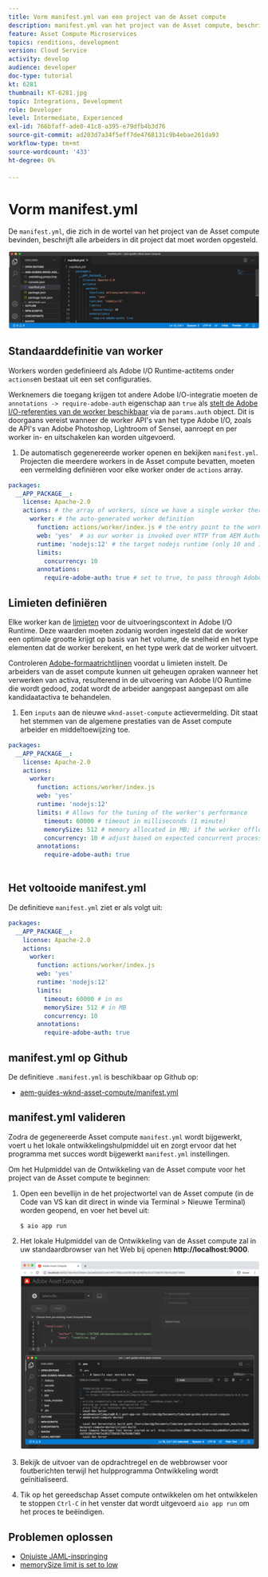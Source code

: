 ```yaml
---
title: Vorm manifest.yml van een project van de Asset compute
description: manifest.yml van het project van de Asset compute, beschrijft alle arbeiders in dit project dat moet worden opgesteld.
feature: Asset Compute Microservices
topics: renditions, development
version: Cloud Service
activity: develop
audience: developer
doc-type: tutorial
kt: 6281
thumbnail: KT-6281.jpg
topic: Integrations, Development
role: Developer
level: Intermediate, Experienced
exl-id: 766bfaff-ade0-41c8-a395-e79dfb4b3d76
source-git-commit: ad203d7a34f5eff7de4768131c9b4ebae261da93
workflow-type: tm+mt
source-wordcount: '433'
ht-degree: 0%

---
```


# Vorm manifest.yml

De `manifest.yml`, die zich in de wortel van het project van de Asset compute bevinden, beschrijft alle arbeiders in dit project dat moet worden opgesteld.

![manifest.yml](./assets/manifest/manifest.png)

## Standaarddefinitie van worker

Workers worden gedefinieerd als Adobe I/O Runtime-actitems onder `actions`en bestaat uit een set configuraties.

Werknemers die toegang krijgen tot andere Adobe I/O-integratie moeten de `annotations -> require-adobe-auth` eigenschap aan `true` als [stelt de Adobe I/O-referenties van de worker beschikbaar](https://experienceleague.adobe.com/docs/asset-compute/using/extend/develop-custom-application.html#access-adobe-apis) via de `params.auth` object. Dit is doorgaans vereist wanneer de worker API&#39;s van het type Adobe I/O, zoals de API&#39;s van Adobe Photoshop, Lightroom of Sensei, aanroept en per worker in- en uitschakelen kan worden uitgevoerd.

1. De automatisch gegenereerde worker openen en bekijken `manifest.yml`. Projecten die meerdere workers in de Asset compute bevatten, moeten een vermelding definiëren voor elke worker onder de `actions` array.

```yml
packages:
  __APP_PACKAGE__:
    license: Apache-2.0
    actions: # the array of workers, since we have a single worker there is only one entry beneath actions
      worker: # the auto-generated worker definition
        function: actions/worker/index.js # the entry point to the worker 
        web: 'yes'  # as our worker is invoked over HTTP from AEM Author service
        runtime: 'nodejs:12' # the target nodejs runtime (only 10 and 12 are supported)
        limits:
          concurrency: 10
        annotations:
          require-adobe-auth: true # set to true, to pass through Adobe I/O access token/client id via params.auth in the worker, typically required when the worker calls out to Adobe I/O APIs such as the Adobe Photoshop, Lightroom or Sensei APIs.
```

## Limieten definiëren

Elke worker kan de [limieten](https://www.adobe.io/apis/experienceplatform/runtime/docs.html#!adobedocs/adobeio-runtime/master/guides/system_settings.md) voor de uitvoeringscontext in Adobe I/O Runtime. Deze waarden moeten zodanig worden ingesteld dat de worker een optimale grootte krijgt op basis van het volume, de snelheid en het type elementen dat de worker berekent, en het type werk dat de worker uitvoert.

Controleren [Adobe-formaatrichtlijnen](https://experienceleague.adobe.com/docs/asset-compute/using/extend/develop-custom-application.html#sizing-workers) voordat u limieten instelt. De arbeiders van de asset compute kunnen uit geheugen opraken wanneer het verwerken van activa, resulterend in de uitvoering van Adobe I/O Runtime die wordt gedood, zodat wordt de arbeider aangepast aangepast om alle kandidaatactiva te behandelen.

1. Een `inputs` aan de nieuwe `wknd-asset-compute` actievermelding. Dit staat het stemmen van de algemene prestaties van de Asset compute arbeider en middeltoewijzing toe.

```yml
packages:
  __APP_PACKAGE__:
    license: Apache-2.0
    actions: 
      worker:
        function: actions/worker/index.js 
        web: 'yes' 
        runtime: 'nodejs:12'
        limits: # Allows for the tuning of the worker's performance
          timeout: 60000 # timeout in milliseconds (1 minute)
          memorySize: 512 # memory allocated in MB; if the worker offloads heavy computational work to other Web services this number can be reduced
          concurrency: 10 # adjust based on expected concurrent processing and timeout 
        annotations:
          require-adobe-auth: true
           
```

## Het voltooide manifest.yml

De definitieve `manifest.yml` ziet er als volgt uit:

```yml
packages:
  __APP_PACKAGE__:
    license: Apache-2.0
    actions: 
      worker:
        function: actions/worker/index.js 
        web: 'yes' 
        runtime: 'nodejs:12'
        limits:
          timeout: 60000 # in ms
          memorySize: 512 # in MB
          concurrency: 10 
        annotations:
          require-adobe-auth: true
```

## manifest.yml op Github

De definitieve `.manifest.yml` is beschikbaar op Github op:

+ [aem-guides-wknd-asset-compute/manifest.yml](https://github.com/adobe/aem-guides-wknd-asset-compute/blob/master/manifest.yml)


## manifest.yml valideren

Zodra de gegenereerde Asset compute `manifest.yml` wordt bijgewerkt, voert u het lokale ontwikkelingshulpmiddel uit en zorgt ervoor dat het programma met succes wordt bijgewerkt `manifest.yml` instellingen.

Om het Hulpmiddel van de Ontwikkeling van de Asset compute voor het project van de Asset compute te beginnen:

1. Open een bevellijn in de het projectwortel van de Asset compute (in de Code van VS kan dit direct in winde via Terminal > Nieuwe Terminal) worden geopend, en voer het bevel uit:

   ```
   $ aio app run
   ```

1. Het lokale Hulpmiddel van de Ontwikkeling van de Asset compute zal in uw standaardbrowser van het Web bij openen __http://localhost:9000__.

   ![AIR-app uitgevoerd](assets/environment-variables/aio-app-run.png)

1. Bekijk de uitvoer van de opdrachtregel en de webbrowser voor foutberichten terwijl het hulpprogramma Ontwikkeling wordt geïnitialiseerd.
1. Tik op het gereedschap Asset compute ontwikkelen om het ontwikkelen te stoppen `Ctrl-C` in het venster dat wordt uitgevoerd `aio app run` om het proces te beëindigen.

## Problemen oplossen

+ [Onjuiste JAML-inspringing](../troubleshooting.md#incorrect-yaml-indentation)
+ [memorySize limit is set to low](../troubleshooting.md#memorysize-limit-is-set-too-low)

